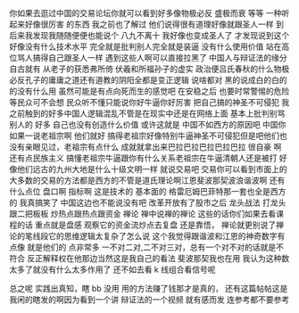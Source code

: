 你如果去逛过中国的交易论坛你就可以看到好多像物极必反 盛极而衰 等等 一种听起来好像很厉害 的东西 我之前也了解过 他们说得很有道理好像就跟圣人一样 到后来我发现我随随便便也能说个 八九不离十 我好像也变成圣人了 才发现说到这个好像没有什么技术水平 完全就是批判别人完全就是装逼 没有什么使用价值 站在高位骂人搞得自己跟圣人一样 遇到这些人啊可以直接拉黑了 中国人与辩证法的缘分自古就有 从老子的获悉弗所倚 伏羲和所福孙子的虚实 政治便吕氏春秋的什么物极必反孔子的庸庸之道还有道教的阴阳全都是变正逻辑 说啥都对 黑的说成白的白的 的没有什么用 虽然可能是有点向死而生的感觉吧 在安稳之后 也要时常警惕的危险 等民众可不会想 民众听不懂只能说你好牛逼你好厉害 把自己搞的神圣不可侵犯 我之前触到的好多中国人逻辑混乱不管是在现实中还是在网络上面 基本上批判别骂别人的 好多 自己也没有创造什么价值 或许这就是 中国不如西方的原因吧 中国你如果一说老祖宗啊 他们就好 搞得老祖宗好像特别牛逼神圣不可侵犯但是吧他们也没有亲眼见过，老祖宗有点什么 成就就拿出来巴拉巴拉巴拉巴拉巴拉 很自豪 啊 还有点民族主义 搞懂老祖宗牛逼跟你有什么关系老祖宗在牛逼清朝人还是被打 好像他们远古的九州大地是什么十级文明一样
就说交易吧 交易你可以看到市面上的大多数的交易的方法都是西方的不管是道氏理论啊江恩斐波那契波浪谐波啊 还有什么点位 盘口啊 指标啊 这是技术的 基本面的 格雷厄姆巴菲特那一套也全是西方的 我真搞笑了 中国这边也不能说没有吧 改革开放有了股市之后 龙头战法 打龙头跟二把板板 炒热点跟热点跟资金 禅论 禅中说禅的禅论 这些的话你们如果去看课程的话 重点就是盘感 观察它的资金流炒点去复盘 还是靠悟， 禅论就更别说了禅论的笔线段它的思维逻辑太复杂了怎么说 这个我觉得跟谐波和江恩的神奇数字有点像 就是他们的 点非常多 一不对二对,二不对三对，总有一个对不对的话就是不符合 反正解释权在他那边当然这是我自己的看法 斐波那契我也在用 我认为这种数太多了就没有什么太多作用了 还不如去看 k 线组合看信号呢

总之呢 实践出真知，瞎 bb 没用 用的方法赚了钱那才是真的，
 还有这篇帖帖这是我闲的瞎发的啊因为看到一个讲 辩证法的一个视频 就有感而发 连参考都不要参考